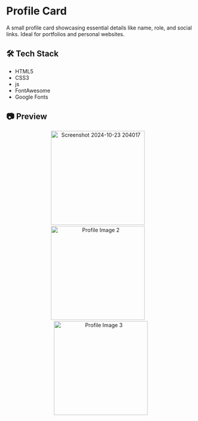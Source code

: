 # Profile Card 

A small profile card showcasing essential details like name, role, and social links. Ideal for portfolios and personal websites.

## 🛠 Tech Stack

- HTML5
- CSS3
- js
- FontAwesome
- Google Fonts

## 📷 Preview

<p align="center">
  <img src="https://github.com/user-attachments/assets/12a05e7d-f0e8-4f60-bfba-92aeb3b6a246" alt="Screenshot 2024-10-23 204017" width="250"/>
  &nbsp;&nbsp;&nbsp;
  <img src="https://github.com/user-attachments/assets/3cd95478-47d7-4110-a09d-144e0b9e204a" alt="Profile Image 2" width="250"/>
  &nbsp;&nbsp;&nbsp;
  <img src="https://github.com/user-attachments/assets/81370b44-ad3b-4056-a481-50964d531630" alt="Profile Image 3" width="250"/>
</p>





